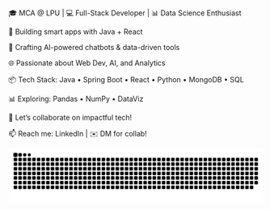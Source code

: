 🎓 MCA @ LPU | 💻 Full-Stack Developer | 📊 Data Science Enthusiast


🚀 Building smart apps with Java + React

🤖 Crafting AI-powered chatbots & data-driven tools

🌐 Passionate about Web Dev, AI, and Analytics


📦 Tech Stack: Java • Spring Boot • React • Python • MongoDB • SQL

📊 Exploring: Pandas • NumPy • DataViz

📍 Let’s collaborate on impactful tech!

📫 Reach me: LinkedIn | ✉️ DM for collab!

![snake gif](https://github.com/R0ahulkd/R0ahulkd/blob/output/github-snake-dark.svg)

<!--
**R0ahulkd/R0ahulkd** is a ✨ _special_ ✨ repository because its `README.md` (this file) appears on your GitHub profile.

Here are some ideas to get you started:

- 🔭 I’m currently working on ...
- 🌱 I’m currently learning ...
- 👯 I’m looking to collaborate on ...
- 🤔 I’m looking for help with ...
- 💬 Ask me about ...
- 📫 How to reach me: ...
- 😄 Pronouns: ...
- ⚡ Fun fact: ...
-->
